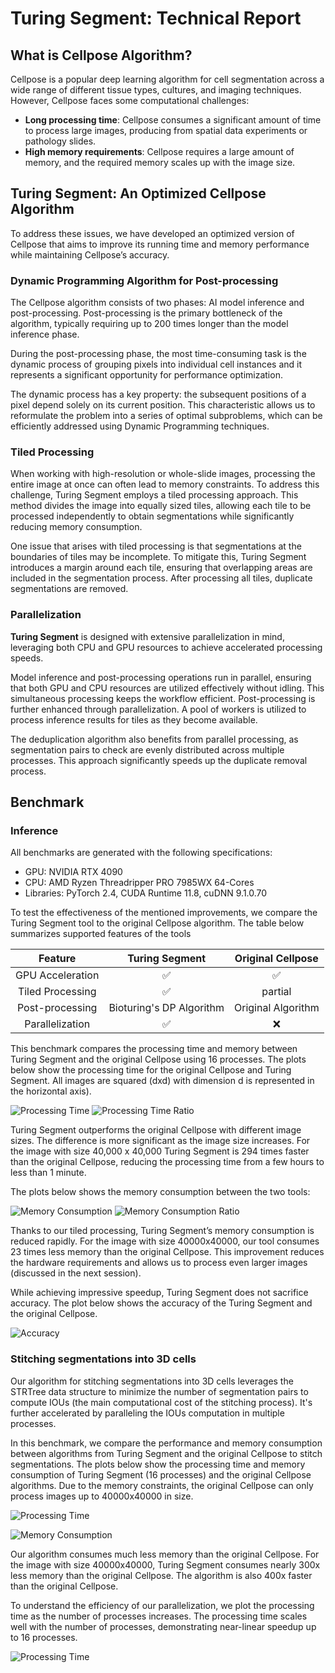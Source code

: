 # Turing Segment: Technical Report

## What is Cellpose Algorithm?
Cellpose is a popular deep learning algorithm for cell segmentation across a wide range of different tissue types, cultures, and imaging techniques. However, Cellpose faces some computational challenges:
- **Long processing time**: Cellpose consumes a significant amount of time to process large images, producing from spatial data experiments or pathology slides.
- **High memory requirements**: Cellpose requires a large amount of memory, and the required memory scales up with the image size.

## **Turing Segment**: An Optimized Cellpose Algorithm

To address these issues, we have developed an optimized version of Cellpose that aims to improve its running time and memory performance while maintaining Cellpose’s accuracy. 

### Dynamic Programming Algorithm for Post-processing

The Cellpose algorithm consists of two phases: AI model inference and post-processing. Post-processing is the primary bottleneck of the algorithm, typically requiring up to  200 times longer than the model inference phase.

During the post-processing phase, the most time-consuming task is the dynamic process of grouping pixels into individual cell instances and it represents a significant opportunity for performance optimization.

The dynamic process has a key property: the subsequent positions of a pixel depend solely on its current position. This characteristic allows us to reformulate the problem into a series of optimal subproblems, which can be efficiently addressed using Dynamic Programming techniques.

### Tiled Processing

When working with high-resolution or whole-slide images, processing the entire image at once can often lead to memory constraints. To address this challenge, Turing Segment employs a tiled processing approach. This method divides the image into equally sized tiles, allowing each tile to be processed independently to obtain segmentations while significantly reducing memory consumption.

One issue that arises with tiled processing is that segmentations at the boundaries of tiles may be incomplete. To mitigate this, Turing Segment introduces a margin around each tile, ensuring that overlapping areas are included in the segmentation process. After processing all tiles, duplicate segmentations are removed.

### Parallelization

**Turing Segment** is designed with extensive parallelization in mind, leveraging both CPU and GPU resources to achieve accelerated processing speeds.

Model inference and post-processing operations run in parallel, ensuring that both GPU and CPU resources are utilized effectively without idling. This simultaneous processing keeps the workflow efficient. Post-processing is further enhanced through parallelization. A pool of workers is utilized to process inference results for tiles as they become available.

The deduplication algorithm also benefits from parallel processing, as segmentation pairs to check are evenly distributed across multiple processes. This approach significantly speeds up the duplicate removal process.

## Benchmark

### Inference

All benchmarks are generated with the following specifications:
- GPU: NVIDIA RTX 4090
- CPU: AMD Ryzen Threadripper PRO 7985WX 64-Cores
- Libraries: PyTorch 2.4, CUDA Runtime 11.8, cuDNN 9.1.0.70

To test the effectiveness of the mentioned improvements, we compare the Turing Segment tool to the original Cellpose algorithm. The table below summarizes supported features of the tools

| Feature           |     Turing Segment     | Original Cellpose |
|:------------------:|:----------------------:|:-----------------:|
| GPU Acceleration  |           ✅            |         ✅         |
| Tiled Processing  |           ✅            |         partial         |
| Post-processing   | Bioturing's DP Algorithm| Original Algorithm|
| Parallelization   |           ✅            |         ❌         |


This benchmark compares the processing time and memory between Turing Segment and the original Cellpose using 16 processes. The plots below show the processing time for the original Cellpose and Turing Segment. All images are squared (dxd) with dimension d is represented in the horizontal axis). 

![Processing Time](static/performance.png)
![Processing Time Ratio](static/performance_ratio.png)

Turing Segment outperforms the original Cellpose with different image sizes. The difference is more significant as the image size increases. For the image with size 40,000 x 40,000 Turing Segment is 294 times faster than the original Cellpose, reducing the processing time from a few hours to less than 1 minute.

The plots below shows the memory consumption between the two tools:

![Memory Consumption](static/memory_usage.png)
![Memory Consumption Ratio](static/memory_ratio.png)

Thanks to our tiled processing, Turing Segment’s memory consumption is reduced rapidly. For the image with size 40000x40000, our tool consumes 23 times less memory than the original Cellpose. This improvement reduces the hardware requirements and allows us to process even larger images (discussed in the next session).

While achieving impressive speedup, Turing Segment does not sacrifice accuracy. The plot below shows the accuracy of the Turing Segment  and the original Cellpose.

![Accuracy](static/accuracy.png)

### Stitching segmentations into 3D cells

Our algorithm for stitching segmentations into 3D cells leverages the STRTree data structure to minimize the number of segmentation pairs to compute IOUs (the main computational cost of the stitching process). It's further accelerated by paralleling the IOUs computation in multiple processes.

In this benchmark, we compare the performance and memory consumption between algorithms from Turing Segment and the original Cellpose to stitch segmentations. The plots below show the processing time and memory consumption of Turing Segment (16 processes) and the original Cellpose algorithms. Due to the memory constraints, the original Cellpose can only process images up to 40000x40000 in size.


![Processing Time](static/stitching_time.png)



![Memory Consumption](static/stitching_memory.png)

Our algorithm consumes much less memory than the original Cellpose. For the image with size 40000x40000, Turing Segment consumes nearly 300x less memory than the original Cellpose. The algorithm is also 400x faster than the original Cellpose. 

To understand the efficiency of our parallelization, we plot the processing time as the number of processes increases. The processing time scales well with the number of processes, demonstrating near-linear speedup up to 16 processes.

![Processing Time](static/stitching_time_n_procs.png)



